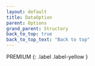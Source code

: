 ```yaml
---
layout: default
title: DataOption
parent: Options
grand_parent: Structory
back_to_top: true
back_to_top_text: "Back to top"
---
```



PREMIUM
{: .label .label-yellow }